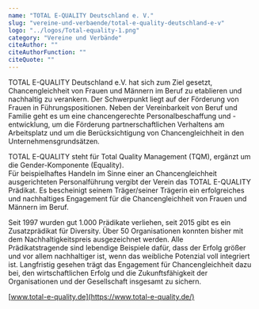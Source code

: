```yaml
---
name: "TOTAL E-QUALITY Deutschland e. V."
slug: "vereine-und-verbaende/total-e-quality-deutschland-e-v"
logo: "../logos/Total-equality-1.png"
category: "Vereine und Verbände"
citeAuthor: ""
citeAuthorFunction: ""
citeQuote: ""
---
```


TOTAL E-QUALITY Deutschland e.V. hat sich zum Ziel gesetzt, Chancengleichheit von Frauen und Männern im Beruf zu etablieren und nachhaltig zu verankern. Der Schwerpunkt liegt auf der Förderung von Frauen in Führungspositionen. Neben der Vereinbarkeit von Beruf und Familie geht es um eine chancengerechte Personalbeschaffung und -entwicklung, um die Förderung partnerschaftlichen Verhaltens am Arbeitsplatz und um die Berücksichtigung von Chancengleichheit in den Unternehmensgrundsätzen.

TOTAL E-QUALITY steht für Total Quality Management (TQM), ergänzt um die Gender-Komponente (Equality).  
Für beispielhaftes Handeln im Sinne einer an Chancengleichheit ausgerichteten Personalführung vergibt der Verein das TOTAL E-QUALITY Prädikat. Es bescheinigt seinem Träger/seiner Trägerin ein erfolgreiches und nachhaltiges Engagement für die Chancengleichheit von Frauen und Männern im Beruf.

Seit 1997 wurden gut 1.000 Prädikate verliehen, seit 2015 gibt es ein Zusatzprädikat für Diversity. Über 50 Organisationen konnten bisher mit dem Nachhaltigkeitspreis ausgezeichnet werden. Alle Prädikatstragende sind lebendige Beispiele dafür, dass der Erfolg größer und vor allem nachhaltiger ist, wenn das weibliche Potenzial voll integriert ist. Langfristig gesehen trägt das Engagement für Chancengleichheit dazu bei, den wirtschaftlichen Erfolg und die Zukunftsfähigkeit der Organisationen und der Gesellschaft insgesamt zu sichern.

[www.total-e-quality.de](https://www.total-e-quality.de/)
